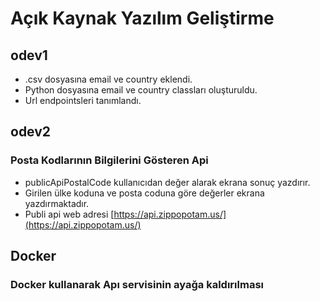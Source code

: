 # Açık Kaynak Yazılım Geliştirme
## odev1
- .csv dosyasına email ve country eklendi.
- Python dosyasına email ve country classları oluşturuldu. 
- Url endpointsleri tanımlandı.
## odev2
### Posta Kodlarının Bilgilerini Gösteren Api
- publicApiPostalCode kullanıcıdan değer alarak ekrana sonuç yazdırır.
- Girilen ülke koduna ve posta coduna göre değerler ekrana yazdırmaktadır.
- Publi api web adresi [https://api.zippopotam.us/](https://api.zippopotam.us/)

## Docker
### Docker kullanarak Apı servisinin ayağa kaldırılması

